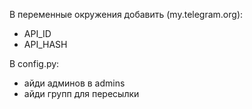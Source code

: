 В переменные окружения добавить (my.telegram.org):
 - API_ID
 - API_HASH

В config.py:
 - айди админов в admins
 - айди групп для пересылки
